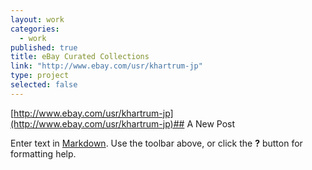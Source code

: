 ```yaml
---
layout: work
categories: 
  - work
published: true
title: eBay Curated Collections
link: "http://www.ebay.com/usr/khartrum-jp"
type: project
selected: false
---
```


[http://www.ebay.com/usr/khartrum-jp](http://www.ebay.com/usr/khartrum-jp)## A New Post

Enter text in [Markdown](http://daringfireball.net/projects/markdown/). Use the toolbar above, or click the **?** button for formatting help.